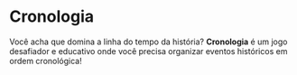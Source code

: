 # Cronologia
Você acha que domina a linha do tempo da história? **Cronologia** é um jogo desafiador e educativo onde você precisa organizar eventos históricos em ordem cronológica!
